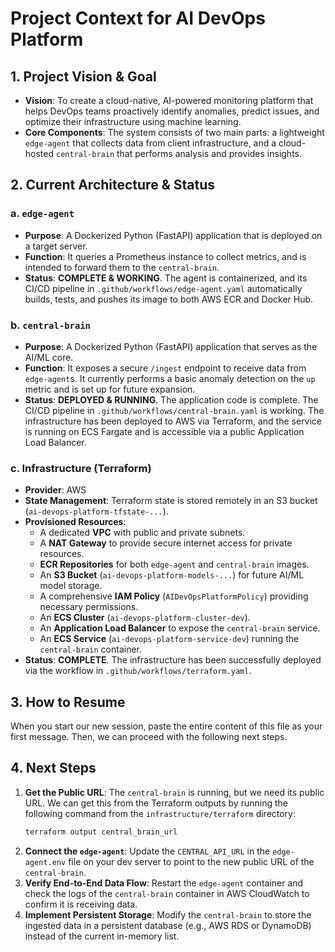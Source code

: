 # Project Context for AI DevOps Platform

## 1. Project Vision & Goal

- **Vision**: To create a cloud-native, AI-powered monitoring platform that helps DevOps teams proactively identify anomalies, predict issues, and optimize their infrastructure using machine learning.
- **Core Components**: The system consists of two main parts: a lightweight `edge-agent` that collects data from client infrastructure, and a cloud-hosted `central-brain` that performs analysis and provides insights.

## 2. Current Architecture & Status

### a. `edge-agent`
- **Purpose**: A Dockerized Python (FastAPI) application that is deployed on a target server.
- **Function**: It queries a Prometheus instance to collect metrics, and is intended to forward them to the `central-brain`.
- **Status**: **COMPLETE & WORKING**. The agent is containerized, and its CI/CD pipeline in `.github/workflows/edge-agent.yaml` automatically builds, tests, and pushes its image to both AWS ECR and Docker Hub.

### b. `central-brain`
- **Purpose**: A Dockerized Python (FastAPI) application that serves as the AI/ML core.
- **Function**: It exposes a secure `/ingest` endpoint to receive data from `edge-agent`s. It currently performs a basic anomaly detection on the `up` metric and is set up for future expansion.
- **Status**: **DEPLOYED & RUNNING**. The application code is complete. The CI/CD pipeline in `.github/workflows/central-brain.yaml` is working. The infrastructure has been deployed to AWS via Terraform, and the service is running on ECS Fargate and is accessible via a public Application Load Balancer.

### c. Infrastructure (Terraform)
- **Provider**: AWS
- **State Management**: Terraform state is stored remotely in an S3 bucket (`ai-devops-platform-tfstate-...`).
- **Provisioned Resources**:
    - A dedicated **VPC** with public and private subnets.
    - A **NAT Gateway** to provide secure internet access for private resources.
    - **ECR Repositories** for both `edge-agent` and `central-brain` images.
    - An **S3 Bucket** (`ai-devops-platform-models-...`) for future AI/ML model storage.
    - A comprehensive **IAM Policy** (`AIDevOpsPlatformPolicy`) providing necessary permissions.
    - An **ECS Cluster** (`ai-devops-platform-cluster-dev`).
    - An **Application Load Balancer** to expose the `central-brain` service.
    - An **ECS Service** (`ai-devops-platform-service-dev`) running the `central-brain` container.
- **Status**: **COMPLETE**. The infrastructure has been successfully deployed via the workflow in `.github/workflows/terraform.yaml`.

## 3. How to Resume

When you start our new session, paste the entire content of this file as your first message. Then, we can proceed with the following next steps.

## 4. Next Steps

1.  **Get the Public URL**: The `central-brain` is running, but we need its public URL. We can get this from the Terraform outputs by running the following command from the `infrastructure/terraform` directory:
    ```bash
    terraform output central_brain_url
    ```
2.  **Connect the `edge-agent`**: Update the `CENTRAL_API_URL` in the `edge-agent.env` file on your dev server to point to the new public URL of the `central-brain`.
3.  **Verify End-to-End Data Flow**: Restart the `edge-agent` container and check the logs of the `central-brain` container in AWS CloudWatch to confirm it is receiving data.
4.  **Implement Persistent Storage**: Modify the `central-brain` to store the ingested data in a persistent database (e.g., AWS RDS or DynamoDB) instead of the current in-memory list.
